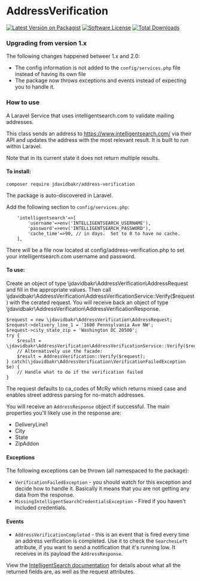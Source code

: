 # AddressVerification

[![Latest Version on Packagist][ico-version]][link-packagist]
[![Software License][ico-license]](LICENSE.md)
[![Total Downloads][ico-downloads]][link-downloads]

### Upgrading from version 1.x

The following changes happened betweer 1.x and 2.0:

* The config information is not added to the `config/services.php` file instead of having its own file
* The package now throws exceptions and events instead of expecting you to handle it.

### How to use

A Laravel Service that uses intelligentsearch.com to validate mailing addresses.

This class sends an address to https://www.intelligentsearch.com/ via their API and updates the address with the most relevant result.  It is built to run within Laravel.

Note that in its current state it does not return multiple results.

#### To install:

```
composer require jdavidbakr/address-verification
```

The package is auto-discovered in Laravel.

Add the following section to `config/services.php`:

```
    'intelligentsearch'=>[
        'username'=>env('INTELLIGENTSEARCH_USERNAME'),
        'password'=>env('INTELLIGENTSEARCH_PASSWORD'),
        'cache_time'=>90, // in days.  Set to 0 to have no cache.
    ],
```

There will be a file now located at config/address-verification.php to set your intelligentsearch.com username and password.

#### To use:

Create an object of type \jdavidbakr\AddressVerification\AddressRequest and fill in the appropriate values.  Then call \jdavidbakr\AddressVerification\AddressVerificationService::Verify($request) with the cerated request.  You will receive back an object of type \jdavidbakr\AddressVerification\AddressVerificationResponse.

```
$request = new \jdavidbakr\AddressVerification\AddressRequest;
$request->delivery_line_1 = '1600 Pennsylvania Ave NW';
$request->city_state_zip = 'Washington DC 20500';
try {
    $result = \jdavidbakr\AddressVerification\AddressVerificationService::Verify($request);
    // Alternatively use the facade:
    $result = AddressVerification::Verify($request);
} catch(\jdavidbakr\AddressVerification\VerificationFailedException $e) {
    // Handle what to do if the verification failed
}
```

The request defaults to ca_codes of McRy which returns mixed case and enables street address parsing for no-match addresses.

You will receive an `AddressResponse` object if successful. The main properties you'll likely use in the response are:

* DeliveryLine1
* City
* State
* ZipAddon

#### Exceptions

The following exceptions can be thrown (all namespaced to the package):

* `VerificationFailedException` - you should watch for this exception and decide how to handle it.  Basically it means that you are not getting any data from the response.
* `MissingIntelligentSearchCredentialsException` - Fired if you haven't included credentials.

#### Events

* `AddressVerificationCompleted` - this is an event that is fired every time an address verification is completed.  Use it to check the `SearchesLeft` attribute, if you want to send a notification that it's running low.  It receives in its payload the `AddressResponse`.

View the [IntelligentSearch documentation](https://www.intelligentsearch.com/CorrectAddressWS/Documentation/CorrectAddress%20WebServices.pdf) for details about what all the returned fields are, as well as the request attributes.

[ico-version]: https://img.shields.io/packagist/v/jdavidbakr/address-verification.svg?style=flat-square
[ico-license]: https://img.shields.io/badge/license-MIT-brightgreen.svg?style=flat-square
[ico-downloads]: https://img.shields.io/packagist/dt/jdavidbakr/address-verification.svg?style=flat-square

[link-packagist]: https://packagist.org/packages/jdavidbakr/address-verification
[link-downloads]: https://packagist.org/packages/jdavidbakr/address-verification
[link-author]: https://github.com/jdavidbakr
[link-contributors]: ../../contributors
